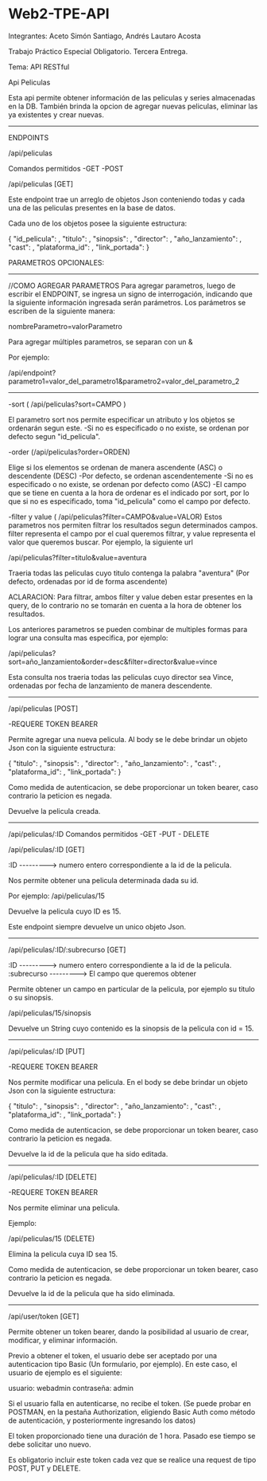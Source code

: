 # Web2-TPE-API

Integrantes: Aceto Simón Santiago, Andrés Lautaro Acosta

Trabajo Práctico Especial Obligatorio. Tercera Entrega.

Tema: API RESTful







Api Peliculas

Esta api permite obtener información de las peliculas y series almacenadas en la DB.
También brinda la opcion de agregar nuevas peliculas, eliminar las ya existentes y crear nuevas.


---------------------------------------------------------------

ENDPOINTS


/api/peliculas

Comandos permitidos
-GET
-POST


/api/peliculas  [GET]

Este endpoint trae un arreglo de objetos Json conteniendo todas y cada una de las peliculas presentes en la 
base de datos.

Cada uno de los objetos posee la siguiente estructura:

{
"id_pelicula": ,
"titulo": ,
"sinopsis": ,
"director": ,
"año_lanzamiento": ,
"cast": ,
"plataforma_id": ,
"link_portada": 
}




PARAMETROS OPCIONALES:


---------------------------------------------------------------


//COMO AGREGAR PARAMETROS
Para agregar parametros, luego de escribir el ENDPOINT, se ingresa un signo de interrogación, indicando que la siguiente información ingresada serán parámetros.
Los parámetros se escriben de la siguiente manera:

nombreParametro=valorParametro

Para agregar múltiples parametros, se separan con un &

Por ejemplo:

/api/endpoint?parametro1=valor_del_parametro1&parametro2=valor_del_parametro_2


---------------------------------------------------------------


-sort ( /api/peliculas?sort=CAMPO )

El parametro sort nos permite especificar un atributo y los objetos se ordenarán segun este.
-Si no es especificado o no existe, se ordenan por defecto segun "id_pelicula".




-order (/api/peliculas?order=ORDEN)

Elige si los elementos se ordenan de manera ascendente (ASC) o descendente (DESC)
-Por defecto, se ordenan ascendentemente
-Si no es especificado o no existe, se ordenan por defecto como (ASC)
-El campo que se tiene en cuenta a la hora de ordenar es el indicado por sort,
por lo que si no es especificado, toma "id_pelicula" como el campo por defecto.



-filter y value  ( /api/peliculas?filter=CAMPO&value=VALOR)
Estos parametros nos permiten filtrar los resultados segun determinados campos.
filter representa el campo por el cual queremos filtrar, y value representa
el valor que queremos buscar. 
Por ejemplo, la siguiente url

/api/peliculas?filter=titulo&value=aventura

Traeria todas las peliculas cuyo titulo contenga la palabra "aventura"
(Por defecto, ordenadas por id de forma ascendente)


ACLARACION: Para filtrar, ambos filter y value deben estar presentes en la query, de lo contrario no se tomarán en cuenta a la hora de obtener los resultados.






Los anteriores parametros se pueden combinar de multiples formas para lograr una consulta mas especifica, por ejemplo:


/api/peliculas?sort=año_lanzamiento&order=desc&filter=director&value=vince

Esta consulta nos traeria todas las peliculas cuyo director sea Vince, ordenadas por fecha de lanzamiento
de manera descendente.





---------------------------------------------------------------

/api/peliculas  [POST]


-REQUERE TOKEN BEARER



Permite agregar una nueva pelicula. Al body se le debe brindar un objeto Json con la siguiente estructura:

{
"titulo": ,
"sinopsis": ,
"director": ,
"año_lanzamiento": ,
"cast": ,
"plataforma_id": ,
"link_portada": 
}


Como medida de autenticacion, se debe proporcionar un token bearer, caso contrario la peticion es negada.

Devuelve la pelicula creada.


---------------------------------------------------------------

/api/peliculas/:ID
Comandos permitidos -GET -PUT - DELETE

/api/peliculas/:ID [GET]

:ID ---------> numero entero correspondiente a la id de la pelicula.

Nos permite obtener una pelicula determinada dada su id.

Por ejemplo:
/api/peliculas/15

Devuelve la pelicula cuyo ID es 15.

Este endpoint siempre devuelve un unico objeto Json.


---------------------------------------------------------------

/api/peliculas/:ID/:subrecurso [GET]

:ID ---------> numero entero correspondiente a la id de la pelicula.
:subrecurso ---------> El campo que queremos obtener

Permite obtener un campo en particular de la pelicula, por ejemplo su titulo o su sinopsis.

/api/peliculas/15/sinopsis

Devuelve un String cuyo contenido es la sinopsis de la pelicula con id = 15.



---------------------------------------------------------------


/api/peliculas/:ID [PUT]

-REQUERE TOKEN BEARER

Nos permite modificar una pelicula. En el body se debe brindar un objeto Json con la siguiente estructura:

{
"titulo": ,
"sinopsis": ,
"director": ,
"año_lanzamiento": ,
"cast": ,
"plataforma_id": ,
"link_portada": 
}

Como medida de autenticacion, se debe proporcionar un token bearer, caso contrario la peticion es negada.

Devuelve la id de la pelicula que ha sido editada.



---------------------------------------------------------------

/api/peliculas/:ID [DELETE]

-REQUERE TOKEN BEARER

Nos permite eliminar una pelicula.

Ejemplo:

/api/peliculas/15 (DELETE)

Elimina la pelicula cuya ID sea 15.

Como medida de autenticacion, se debe proporcionar un token bearer, caso contrario la peticion es negada.

Devuelve la id de la pelicula que ha sido eliminada.





---------------------------------------------------------------

/api/user/token [GET]

Permite obtener un token bearer, dando la posibilidad al usuario de crear, modificar, y eliminar información.

Previo a obtener el token, el usuario debe ser aceptado por una autenticacion tipo Basic (Un formulario, por ejemplo).
En este caso, el usuario de ejemplo es el siguiente:

usuario: webadmin
contraseña: admin

Si el usuario falla en autenticarse, no recibe el token.
(Se puede probar en POSTMAN, en la pestaña Authorization, eligiendo Basic Auth como método de autenticación, y posteriormente ingresando los datos)


El token proporcionado tiene una duración de 1 hora. Pasado ese tiempo se debe solicitar uno nuevo.

Es obligatorio incluir este token cada vez que se realice una request de tipo POST, PUT y DELETE.